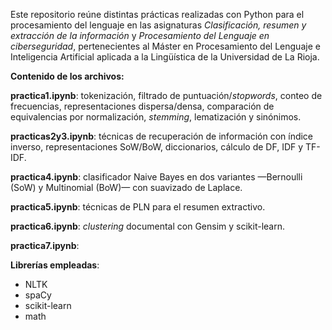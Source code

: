 Este repositorio reúne distintas prácticas realizadas con Python para el procesamiento del lenguaje en las asignaturas *Clasificación, resumen y extracción de la información* y *Procesamiento del Lenguaje en ciberseguridad*, pertenecientes al Máster en Procesamiento del Lenguaje e Inteligencia Artificial aplicada a la Lingüística de la Universidad de La Rioja.

**Contenido de los archivos:** 

**practica1.ipynb**: tokenización, filtrado de puntuación/*stopwords*, conteo de frecuencias, representaciones dispersa/densa, comparación de equivalencias por normalización, *stemming*, lematización y sinónimos.

**practicas2y3.ipynb**: técnicas de recuperación de información con índice inverso, representaciones SoW/BoW, diccionarios, cálculo de DF, IDF y TF-IDF.

**practica4.ipynb**: clasificador Naive Bayes en dos variantes —Bernoulli (SoW) y Multinomial (BoW)— con suavizado de Laplace.

**practica5.ipynb**: técnicas de PLN para el resumen extractivo.

**practica6.ipynb**: *clustering* documental con Gensim y scikit-learn.

**practica7.ipynb**: 

**Librerías empleadas**:

- NLTK
- spaCy
- scikit-learn
- math

